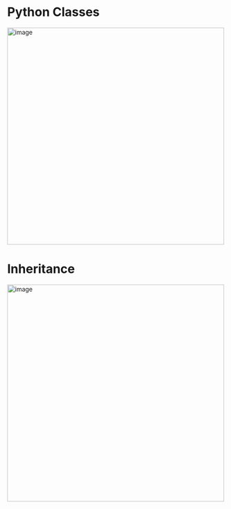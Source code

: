 # Python Classes 

<img width="500" alt="image" src="https://github.com/AndyFooGuoZhen/Python-OOP-study/assets/77149531/6e3a8216-368a-49aa-8cdd-2989504c5645">

# Inheritance
<img width="500" alt="image" src="https://github.com/AndyFooGuoZhen/Python-OOP-study/assets/77149531/b6d0ac66-5d4f-4788-bfbf-c1b23fae5fc1">

